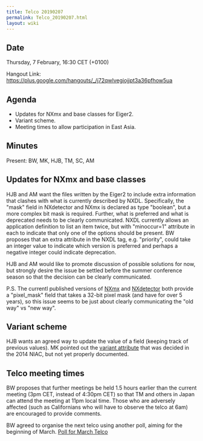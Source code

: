 ```yaml
---
title: Telco 20190207
permalink: Telco_20190207.html
layout: wiki
---
```


Date
----

Thursday, 7 February, 16:30 CET (+0100)

<!-- end of autogeneration -->

Hangout Link:
<https://plus.google.com/hangouts/_/j72qwlvegiojjpt3a36pfhow5ua>

Agenda
------
 - Updates for NXmx and base classes for Eiger2.
 - Variant scheme.
 - Meeting times to allow participation in East Asia.


Minutes
-------

Present: BW, MK, HJB, TM, SC, AM

## Updates for NXmx and base classes

HJB and AM want the files written by the Eiger2 to include extra information that clashes with what is currently described by NXDL. Specifically, the "mask" field in NXdetector and NXmx is declared as type "boolean", but a more complex bit mask is required. Further, what is preferred and what is deprecated needs to be clearly communicated. NXDL currently allows an application definition to list an item twice, but with "minoccur=1" attribute in each to indicate that only one of the options should be present. BW proposes that an extra attribute in the NXDL tag, e.g. "priority", could take an integer value to indicate which version is preferred and perhaps a negative integer could indicate deprecation.

HJB and AM would like to promote discussion of possible solutions for now, but strongly desire the issue be settled before the summer conference season so that the decision can be clearly communicated.

P.S. The currentl published versions of [NXmx](http://download.nexusformat.org/doc/html/classes/applications/NXmx.html#nxmx "wikilink") and [NXdetector](http://download.nexusformat.org/doc/html/classes/base_classes/NXdetector.html#nxdetector "wikilink") both provide a "pixel_mask" field that takes a 32-bit pixel mask (and have for over 5 years), so this issue seems to be just about clearly communicating the "old way" vs "new way". 

## Variant scheme

HJB wants an agreed way to update the value of a field (keeping track of previous values). MK pointed out the [variant attribute](https://github.com/nexusformat/definitions/issues/645 "wikilink") that was decided in the 2014 NIAC, but not yet properly documented.

## Telco meeting times

BW proposes that further meetings be held 1.5 hours earlier than the current meeting (3pm CET, instead of 4:30pm CET) so that TM and others in Japan can attend the meeting at 11pm local time. Those who are adversely affected (such as Californians who will have to observe the telco at 6am) are encouraged to provide comments.

BW agreed to organise the next telco using another poll, aiming for the beginning of March.
[Poll for March Telco](https://doodle.com/poll/8tgh2kzcfitnku32 "wikilink")
